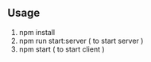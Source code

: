 ## Usage

1. npm install
2. npm run start:server ( to start server )
3. npm start ( to start client )
